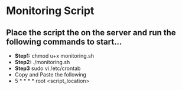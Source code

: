 # Monitoring Script
## Place the script the on the server and run the following commands to start...

- **Step1:** 
chmod u+x monitoring.sh
- **Step2:** 
./monitoring.sh
- **Step3**
sudo vi /etc/crontab
- Copy and Paste the following
- 5 * * * * root <script_location>
